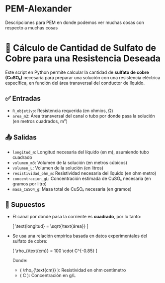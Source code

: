 # PEM-Alexander
Descripciones para PEM en donde podemos ver muchas cosas con respecto a muchas cosas


# 🧪 Cálculo de Cantidad de Sulfato de Cobre para una Resistencia Deseada

Este script en Python permite calcular la cantidad de **sulfato de cobre (CuSO₄)** necesaria para preparar una solución con una resistencia eléctrica específica, en función del área transversal del conductor de líquido.

## ✅ Entradas

- `R_objetivo`: Resistencia requerida (en ohmios, Ω)
- `area_m2`: Área transversal del canal o tubo por donde pasa la solución (en metros cuadrados, m²)

## 📤 Salidas

- `longitud_m`: Longitud necesaria del líquido (en m), asumiendo tubo cuadrado
- `volumen_m3`: Volumen de la solución (en metros cúbicos)
- `volumen_L`: Volumen de la solución (en litros)
- `resistividad_ohm_m`: Resistividad necesaria del líquido (en ohm·metro)
- `concentracion_gL`: Concentración estimada de CuSO₄ necesaria (en gramos por litro)
- `masa_CuSO4_g`: Masa total de CuSO₄ necesaria (en gramos)

## 📐 Supuestos

- El canal por donde pasa la corriente es **cuadrado**, por lo tanto:

  \[
  \text{longitud} = \sqrt{\text{área}}
  \]

- Se usa una relación empírica basada en datos experimentales del sulfato de cobre:

  \[
  \rho_{\text{cm}} = 100 \cdot C^{-0.85}
  \]

  Donde:
  - \( \rho_{\text{cm}} \): Resistividad en ohm·centímetro
  - \( C \): Concentración en g/L
